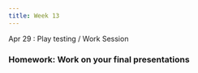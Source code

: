 ```yaml
---
title: Week 13
---
```


Apr 29
: Play testing / Work Session

### Homework: Work on your final presentations
